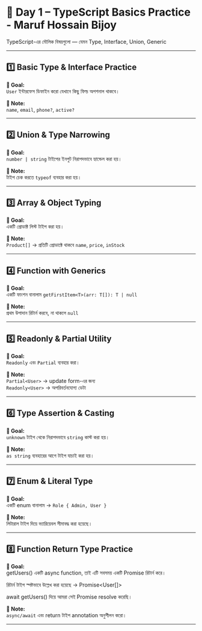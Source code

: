 # 🧠 Day 1 – TypeScript Basics Practice - Maruf Hossain Bijoy

TypeScript-এর মৌলিক বিষয়গুলো — যেমন Type, Interface, Union, Generic

---

## 1️⃣ Basic Type & Interface Practice

**🎯 Goal:**  
`User` ইন্টারফেস ডিফাইন করো যেখানে কিছু ফিল্ড অপশনাল থাকবে।

**📝 Note:**  
`name`, `email`, `phone?`, `active?`

---

## 2️⃣ Union & Type Narrowing

**🎯 Goal:**  
`number | string` টাইপের ইনপুট নিরাপদভাবে হ্যান্ডেল করা হয়।

**📝 Note:**  
টাইপ চেক করতে `typeof` ব্যবহার করা হয়।

---

## 3️⃣ Array & Object Typing

**🎯 Goal:**  
একটি প্রোডাক্ট লিস্ট টাইপ করা হয়।

**📝 Note:**  
`Product[]` → প্রতিটি প্রোডাক্টে থাকবে `name`, `price`, `inStock`

---

## 4️⃣ Function with Generics

**🎯 Goal:**  
একটি ফাংশন বানালাম `getFirstItem<T>(arr: T[]): T | null`

**📝 Note:**  
প্রথম উপাদান রিটার্ন করবে, না থাকলে `null`

---

## 5️⃣ Readonly & Partial Utility

**🎯 Goal:**  
`Readonly` এবং `Partial` ব্যবহার করা।

**📝 Note:**  
`Partial<User>` → update form-এর জন্য  
`Readonly<User>` → অপরিবর্তনযোগ্য ডেটা

---

## 6️⃣ Type Assertion & Casting

**🎯 Goal:**  
`unknown` টাইপ থেকে নিরাপদভাবে `string` কাস্ট করা হয়।

**📝 Note:**  
`as string` ব্যবহারের আগে টাইপ যাচাই করা হয়।

---

## 7️⃣ Enum & Literal Type

**🎯 Goal:**  
একটি enum বানালাম → `Role { Admin, User }`

**📝 Note:**  
লিটারাল টাইপ দিয়ে ভ্যারিয়েবল সীমাবদ্ধ করা হয়েছে।

---

## 8️⃣ Function Return Type Practice

**🎯 Goal:**  
getUsers() একটি async function, তাই এটি সবসময় একটি Promise রিটার্ন করে।

রিটার্ন টাইপ স্পষ্টভাবে উল্লেখ করা হয়েছে → Promise<User[]>

await getUsers() দিয়ে আমরা সেই Promise resolve করেছি।

**📝 Note:**  
`async/await` এবং return টাইপ annotation অনুশীলন করো।

---
